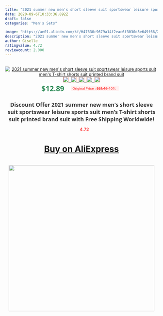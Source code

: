 ```yaml
---
title: "2021 summer new men's short sleeve suit sportswear leisure sports suit men's T-shirt shorts suit printed brand suit"
date: 2020-09-6T10:33:36.892Z
draft: false
categories: "Men's Sets"

image: "https://ae01.alicdn.com/kf/H47630c9679a14f2eac6f3030d5e649f66/2021-summer-new-men-s-short-sleeve-suit-sportswear-leisure-sports-suit-men-s-T-shirt.jpg"
description: "2021 summer new men's short sleeve suit sportswear leisure sports suit men's T-shirt shorts suit printed brand suit"
author: Giselle
ratingvalue: 4.72
reviewcount: 2.000
---
```

<br>
<div style="text-align: center;">
<a href="https://s.click.aliexpress.com/e/_AMRBiV" target="_blank" rel="nofollow noopener noreferrer"><img alt="2021 summer new men's short sleeve suit sportswear leisure sports suit men's T-shirt shorts suit printed brand suit" class="magnifier-image" src="https://ae01.alicdn.com/kf/H47630c9679a14f2eac6f3030d5e649f66/2021-summer-new-men-s-short-sleeve-suit-sportswear-leisure-sports-suit-men-s-T-shirt.jpg_640x640.jpg">
<br>
<img style="border:1px solid salmon" src="https://ae01.alicdn.com/kf/H47630c9679a14f2eac6f3030d5e649f66/2021-summer-new-men-s-short-sleeve-suit-sportswear-leisure-sports-suit-men-s-T-shirt.jpg_120x120.jpg">&nbsp;&nbsp;<img style="border:1px solid salmon" src="https://ae01.alicdn.com/kf/Hb7af52b0a3f847d6a44a27220c7d7c102/2021-summer-new-men-s-short-sleeve-suit-sportswear-leisure-sports-suit-men-s-T-shirt.jpg_120x120.jpg">&nbsp;&nbsp;<img style="border:1px solid salmon" src="https://ae01.alicdn.com/kf/Hd8025fbc3637440e820e7e557cab6e1fh/2021-summer-new-men-s-short-sleeve-suit-sportswear-leisure-sports-suit-men-s-T-shirt.jpg_120x120.jpg">&nbsp;&nbsp;<img style="border:1px solid salmon" src="https://ae01.alicdn.com/kf/Hf2844d7996f54126a01cb65ccfdce4f9h/2021-summer-new-men-s-short-sleeve-suit-sportswear-leisure-sports-suit-men-s-T-shirt.jpg_120x120.jpg">&nbsp;&nbsp;<img style="border:1px solid salmon" src="https://ae01.alicdn.com/kf/Hdc4abf7e779a4dedb7e26553441477c7i/2021-summer-new-men-s-short-sleeve-suit-sportswear-leisure-sports-suit-men-s-T-shirt.jpg_120x120.jpg"></a></div><br0>
<div style="text-align: center;"><span style="background-color: white; border: 0px; box-sizing: border-box; color: seagreen; display: inline-block; font-family: &quot;open sans&quot; , &quot;arial&quot; , &quot;helvetica&quot; , sans-serif , &quot;heiti&quot;; font-size: 24px; font-stretch: inherit; font-weight: 700; line-height: inherit; margin: 0px 10px 0px 0px; padding: 0px; vertical-align: middle;">$12.89 </span>
<span style="background: rgb(255 , 241 , 241); border-radius: 3px; border: 0px; box-sizing: border-box; color: #ff4747; display: inline-block; font-family: inherit; font-size: 12px; font-stretch: inherit; font-style: inherit; font-variant: inherit; font-weight: 600; line-height: inherit; margin: 0px; padding: 2px 5px; transform: scale(0.9); vertical-align: middle;">Original Price : <b style="text-decoration: line-through;">$21.48 </b> 40%&nbsp;&nbsp;</span></div>
<h1 style="color: #333333; display: inline-block; font-family: &quot;open sans&quot; , &quot;arial&quot; , &quot;helvetica&quot; , sans-serif , &quot;heiti&quot;; font-size: 18px; font-stretch: inherit; font-weight: 700; text-align: center;">Discount Offer 2021 summer new men's short sleeve suit sportswear leisure sports suit men's T-shirt shorts suit printed brand suit with Free Shipping Worldwide!</h1>
<div style="color: #ff4747; text-align: center;">
<img src="https://4.bp.blogspot.com/-M0ZcTcb-5uY/XleCXlxnR4I/AAAAAAAAAEc/OrjgMkXV1oMQFaCRZj5HQwOCBcu3w1FegCPcBGAYYCw/s1600/star.png" style="height: 15px;">&nbsp;<b>4.72</b></div>
<div class="button_cont" align="center"><a class="buynow_a" href="https://s.click.aliexpress.com/e/_AMRBiV" target="_blank" rel="nofollow noopener noreferrer"><H1>Buy on AliExpress</H1></a></div><br>
<div class="separator" style="clear: both; text-align: center;">
<img src="https://lh3.googleusercontent.com/-pTy5HemUv9M/XlePHvY0dAI/AAAAAAAAAE4/0nX5iRUoIWY8eMW9Dpxeirr157OZliDIgCLcBGAsYHQ/s1600/badge.gif" width="480">
</div>
